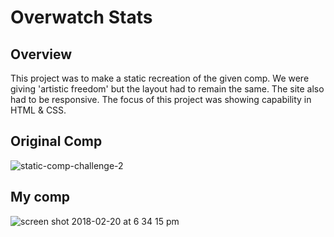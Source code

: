 Overwatch Stats
===

## Overview

This project was to make a static recreation of the given comp. We were giving 'artistic freedom' but the layout had to remain the same. The site also had to be responsive. The focus of this project was showing capability in HTML & CSS.


## Original Comp

![static-comp-challenge-2](https://user-images.githubusercontent.com/34175382/36458352-a6240c4a-166b-11e8-965d-0bd2c6f4193d.jpg)

## My comp

![screen shot 2018-02-20 at 6 34 15 pm](https://user-images.githubusercontent.com/34175382/36458591-d25ef4ae-166c-11e8-953e-1550f1b719a4.png)
